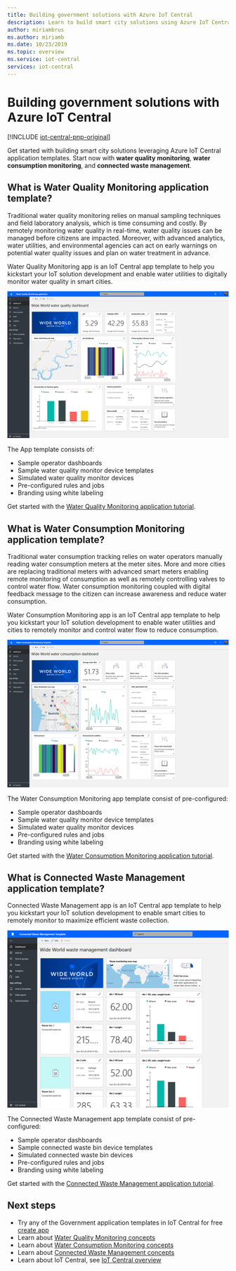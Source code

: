 ```yaml
---
title: Building government solutions with Azure IoT Central
description: Learn to build smart city solutions using Azure IoT Central application templates.
author: miriambrus
ms.author: miriamb
ms.date: 10/23/2019
ms.topic: overview
ms.service: iot-central
services: iot-central
---
```


# Building government solutions with Azure IoT Central

[!INCLUDE [iot-central-pnp-original](../../../includes/iot-central-pnp-original-note.md)]

Get started with building smart city solutions leveraging Azure IoT Central application templates. Start now with **water quality monitoring**, **water consumption monitoring**, and **connected waste management**.

## What is Water Quality Monitoring application template?   

Traditional water quality monitoring relies on manual sampling techniques and field laboratory analysis, which is time consuming and costly. By remotely monitoring water quality in real-time, water quality issues can be managed before citizens are impacted. Moreover, with advanced analytics, water utilities, and environmental agencies can act on early warnings on potential water quality issues and plan on water treatment in advance.  

Water Quality Monitoring app is an IoT Central app template to help you kickstart your IoT solution development and enable water utilities to digitally monitor water quality in smart cities. 

![Water Quality Monitoring App template](./media/overview-iotcentral-government/waterqualitymonitoring-dashboard-full.png)

The App template consists of:
* Sample operator dashboards
* Sample water quality monitor device templates
* Simulated water quality monitor devices
* Pre-configured rules and jobs
* Branding using white labeling 

Get started with the [Water Quality Monitoring application tutorial](./tutorial-water-quality-monitoring.md).


## What is Water Consumption Monitoring application template? 

Traditional water consumption tracking relies on water operators manually reading water consumption meters at the meter sites. More and more cities are replacing traditional meters with advanced smart meters enabling remote monitoring of consumption as well as remotely controlling valves to control water flow. Water consumption monitoring coupled with digital feedback message to the citizen can increase awareness and reduce water consumption. 


Water Consumption Monitoring app is an IoT Central app template to help you kickstart your IoT solution development to enable water utilities and cities to remotely monitor and control water flow to reduce consumption. 

  ![Water Consumption Monitoring App template](./media/overview-iotcentral-government/waterconsumptionmonitoring-dashboardfull.png)

The Water Consumption Monitoring app template consist of pre-configured:
* Sample operator dashboards
* Sample water quality monitor device templates
* Simulated water quality monitor devices
* Pre-configured rules and jobs
* Branding using white labeling 

 Get started with the [Water Consumption Monitoring application tutorial](./tutorial-water-consumption-monitoring.md).

## What is Connected Waste Management application template? 

Connected Waste Management app is an IoT Central app template to help you kickstart your IoT solution development to enable smart cities to remotely monitor to maximize efficient waste collection. 

![Connected Waste Management App template](media/overview-iotcentral-government/connectedwastemanagement-dashboard.png) 


The Connected Waste Management app template consist of pre-configured:
* Sample operator dashboards
* Sample connected waste bin device templates
* Simulated connected waste bin devices
* Pre-configured rules and jobs
* Branding using white labeling 

Get started with the [Connected Waste Management application tutorial](./tutorial-connected-waste-management.md).


## Next steps

* Try any of the Government application templates in IoT Central for free [create app](https://apps.azureiotcentral.com/build/government)
* Learn about [Water Quality Monitoring concepts](./concepts-waterqualitymonitoring-architecture.md)
* Learn about [Water Consumption Monitoring concepts](./concepts-waterconsumptionmonitoring-architecture.md)
* Learn about [Connected Waste Management concepts](./concepts-connectedwastemanagement-architecture.md)  
* Learn about IoT Central, see [IoT Central overview](https://docs.microsoft.com/azure/iot-central/core/overview-iot-central)
 